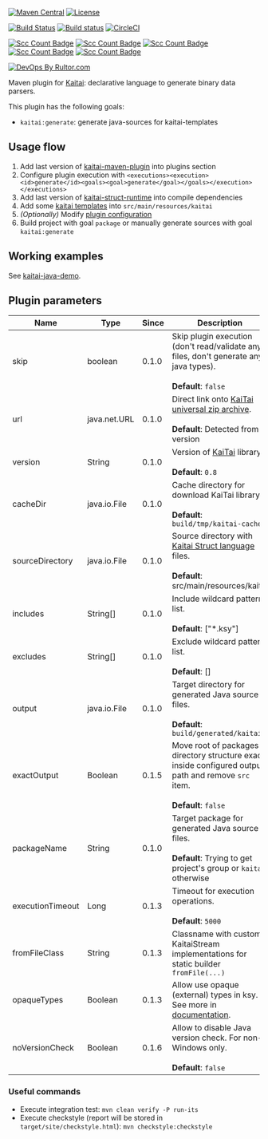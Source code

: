 [![Maven Central](https://maven-badges.herokuapp.com/maven-central/name.valery1707.kaitai/kaitai-maven-plugin/badge.svg)](https://maven-badges.herokuapp.com/maven-central/name.valery1707.kaitai/kaitai-maven-plugin)
[![License](https://img.shields.io/github/license/valery1707/kaitai-maven-plugin.svg)](http://opensource.org/licenses/MIT)

[![Build Status](https://travis-ci.org/valery1707/kaitai-maven-plugin.svg?branch=master)](https://travis-ci.org/valery1707/kaitai-maven-plugin)
[![Build status](https://ci.appveyor.com/api/projects/status/bbvjf5q9faru09xp/branch/master?svg=true)](https://ci.appveyor.com/project/valery1707/kaitai-maven-plugin/branch/master)
[![CircleCI](https://circleci.com/gh/valery1707/kaitai-maven-plugin/tree/master.svg?style=svg)](https://circleci.com/gh/valery1707/kaitai-maven-plugin/tree/master)

[![Scc Count Badge](https://sloc.xyz/github/valery1707/kaitai-maven-plugin/?category=code)](https://github.com/valery1707/kaitai-maven-plugin/)
[![Scc Count Badge](https://sloc.xyz/github/valery1707/kaitai-maven-plugin/?category=blanks)](https://github.com/valery1707/kaitai-maven-plugin/)
[![Scc Count Badge](https://sloc.xyz/github/valery1707/kaitai-maven-plugin/?category=lines)](https://github.com/valery1707/kaitai-maven-plugin/)
[![Scc Count Badge](https://sloc.xyz/github/valery1707/kaitai-maven-plugin/?category=comments)](https://github.com/valery1707/kaitai-maven-plugin/)
[![Scc Count Badge](https://sloc.xyz/github/valery1707/kaitai-maven-plugin/?category=cocomo)](https://github.com/valery1707/kaitai-maven-plugin/)

[![DevOps By Rultor.com](http://www.rultor.com/b/valery1707/kaitai-maven-plugin)](http://www.rultor.com/p/valery1707/kaitai-maven-plugin)

Maven plugin for [Kaitai](http://kaitai.io/): declarative language to generate binary data parsers.

This plugin has the following goals:
* `kaitai:generate`: generate java-sources for kaitai-templates

## Usage flow

1. Add last version of [kaitai-maven-plugin](https://maven-badges.herokuapp.com/maven-central/name.valery1707.kaitai/kaitai-maven-plugin) into plugins section
1. Configure plugin execution with `<executions><execution><id>generate</id><goals><goal>generate</goal></goals></execution></executions>`
1. Add last version of [kaitai-struct-runtime](https://maven-badges.herokuapp.com/maven-central/io.kaitai/kaitai-struct-runtime) into compile dependencies
1. Add some [kaitai templates](http://formats.kaitai.io/) into `src/main/resources/kaitai`
1. *(Optionally)* Modify [plugin configuration](#plugin-parameters)
1. Build project with goal `package` or manually generate sources with goal `kaitai:generate`

## Working examples

See [kaitai-java-demo](https://github.com/valery1707/kaitai-java-demo).

## Plugin parameters

| Name            | Type         | Since | Description                                                                                                             |
|-----------------|--------------|-------|-------------------------------------------------------------------------------------------------------------------------|
| skip            | boolean      | 0.1.0 | Skip plugin execution (don't read/validate any files, don't generate any java types).<br><br>**Default**: `false`       |
| url             | java.net.URL | 0.1.0 | Direct link onto [KaiTai universal zip archive](http://kaitai.io/#download).<br><br>**Default**: Detected from version  |
| version         | String       | 0.1.0 | Version of [KaiTai](http://kaitai.io/#download) library.<br><br>**Default**: `0.8`                                      |
| cacheDir        | java.io.File | 0.1.0 | Cache directory for download KaiTai library.<br><br>**Default**: `build/tmp/kaitai-cache`                               |
| sourceDirectory | java.io.File | 0.1.0 | Source directory with [Kaitai Struct language](http://formats.kaitai.io/) files.<br><br>**Default**: src/main/resources/kaitai |
| includes        | String[]     | 0.1.0 | Include wildcard pattern list.<br><br>**Default**: ["*.ksy"]                                                            |
| excludes        | String[]     | 0.1.0 | Exclude wildcard pattern list.<br><br>**Default**: []                                                                   |
| output          | java.io.File | 0.1.0 | Target directory for generated Java source files.<br><br>**Default**: `build/generated/kaitai`                          |
| exactOutput     | Boolean      | 0.1.5 | Move root of packages directory structure exact inside configured output path and remove `src` item.<br><br>**Default**: `false`|
| packageName     | String       | 0.1.0 | Target package for generated Java source files.<br><br>**Default**: Trying to get project's group or `kaitai` otherwise |
| executionTimeout| Long         | 0.1.3 | Timeout for execution operations.<br><br>**Default**: `5000` |
| fromFileClass   | String       | 0.1.3 | Classname with custom KaitaiStream implementations for static builder `fromFile(...)`|
| opaqueTypes     | Boolean      | 0.1.3 | Allow use opaque (external) types in ksy. See more in [documentation](http://doc.kaitai.io/user_guide.html#opaque-types).|
| noVersionCheck  | Boolean      | 0.1.6 | Allow to disable Java version check. For non-Windows only.<br><br>**Default**: `false`       |

### Useful commands

* Execute integration test: `mvn clean verify -P run-its`
* Execute checkstyle (report will be stored in `target/site/checkstyle.html`): `mvn checkstyle:checkstyle`
